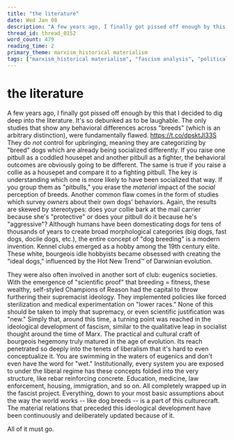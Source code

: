 ```yaml
---
title: "the literature"
date: Wed Jan 08
description: "A few years ago, I finally got pissed off enough by this that I decided to dig deep into the literature. It's so debunked as to be laughable."
thread_id: thread_0152
word_count: 479
reading_time: 2
primary_theme: marxism_historical materialism
tags: ["marxism_historical materialism", "fascism analysis", "political economy", "cultural criticism"]
---
```


# the literature

A few years ago, I finally got pissed off enough by this that I decided to dig deep into the literature. It's so debunked as to be laughable. The only studies that show any behavioral differences across "breeds" (which is an arbitrary distinction), were fundamentally flawed. https://t.co/dpsktJl33S They do *not* control for upbringing, meaning they are categorizing by "breed" dogs which are already being socialized differently. If you raise one pitbull as a coddled housepet and another pitbull as a fighter, the behavioral outcomes are obviously going to be different. The same is true if you raise a collie as a housepet and compare it to a fighting pitbull. The key is understanding which one is more likely to have been socialized that way. If you group them as "pitbulls," you erase the *material* impact of the *social* perception of breeds. Another common flaw comes in the form of studies which survey *owners* about their own dogs' behaviors. Again, the results are skewed by stereotypes: does your collie bark at the mail carrier because she's "protective" or does your pitbull do it because he's "aggressive"? Although humans have been domesticating dogs for tens of thousands of years to create broad morphological categories (big dogs, fast dogs, docile dogs, etc.), the entire concept of "dog breeding" is a modern invention. Kennel clubs emerged as a hobby among the 19th century elite. These white, bourgeois idle hobbyists became obsessed with creating the "ideal dogs," influenced by the Hot New Trend™️ of Darwinian evolution.

They were also often involved in another sort of club: eugenics societies. With the emergence of "scientific proof" that breeding = fitness, these wealthy, self-styled Champions of Reason had the capital to throw furthering their supremacist ideology. They implemented policies like forced sterilization and medical experimentation on "lower races." None of this should be taken to imply that supremacy, or even scientific justification was "new." Simply that, around this time, a turning point was reached in the ideological development of fascism, similar to the qualitative leap in socialist thought around the time of Marx. The practical and cultural craft of bourgeois hegemony truly matured in the age of evolution. Its reach penetrated so deeply into the tenets of liberalism that it's hard to even conceptualize it. You are swimming in the waters of eugenics and don't even have the word for "wet." Institutionally, every system you are exposed to under the liberal regime has these concepts folded into the very structure, like rebar reinforcing concrete. Education, medicine, law enforcement, housing, immigration, and so on. All completely wrapped up in the fascist project. Everything, down to your most basic assumptions about the way the world works -- like dog breeds -- is a part of this culturecraft. The material relations that preceded this ideological development have been continuously and deliberately updated because of it.

All of it must go.